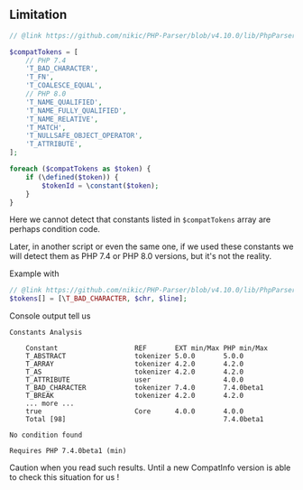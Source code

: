 
## Limitation

```php
// @link https://github.com/nikic/PHP-Parser/blob/v4.10.0/lib/PhpParser/Lexer.php#L413-L433

$compatTokens = [
    // PHP 7.4
    'T_BAD_CHARACTER',
    'T_FN',
    'T_COALESCE_EQUAL',
    // PHP 8.0
    'T_NAME_QUALIFIED',
    'T_NAME_FULLY_QUALIFIED',
    'T_NAME_RELATIVE',
    'T_MATCH',
    'T_NULLSAFE_OBJECT_OPERATOR',
    'T_ATTRIBUTE',
];

foreach ($compatTokens as $token) {
    if (\defined($token)) {
        $tokenId = \constant($token);
    }
}
```

Here we cannot detect that constants listed in `$compatTokens` array are perhaps condition code.

Later, in another script or even the same one, if we used these constants we will detect them as PHP 7.4 or PHP 8.0 versions,
but it's not the reality.

Example with
```php
// @link https://github.com/nikic/PHP-Parser/blob/v4.10.0/lib/PhpParser/Lexer.php#L110
$tokens[] = [\T_BAD_CHARACTER, $chr, $line];
```

Console output tell us
```
Constants Analysis

    Constant                   REF       EXT min/Max PHP min/Max
    T_ABSTRACT                 tokenizer 5.0.0       5.0.0
    T_ARRAY                    tokenizer 4.2.0       4.2.0
    T_AS                       tokenizer 4.2.0       4.2.0
    T_ATTRIBUTE                user                  4.0.0
    T_BAD_CHARACTER            tokenizer 7.4.0       7.4.0beta1
    T_BREAK                    tokenizer 4.2.0       4.2.0
    ... more ...
    true                       Core      4.0.0       4.0.0
    Total [98]                                       7.4.0beta1

No condition found

Requires PHP 7.4.0beta1 (min)
```

Caution when you read such results. Until a new CompatInfo version is able to check this situation for us !
